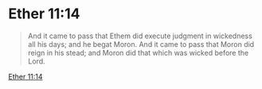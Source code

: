 # Ether 11:14

> And it came to pass that Ethem did execute judgment in wickedness all his days; and he begat Moron. And it came to pass that Moron did reign in his stead; and Moron did that which was wicked before the Lord.

[Ether 11:14](https://www.churchofjesuschrist.org/study/scriptures/bofm/ether/11?lang=eng&id=p14#p14)


